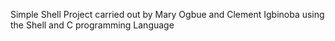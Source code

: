 Simple Shell Project carried out by Mary Ogbue and Clement Igbinoba using the Shell and C programming Language

